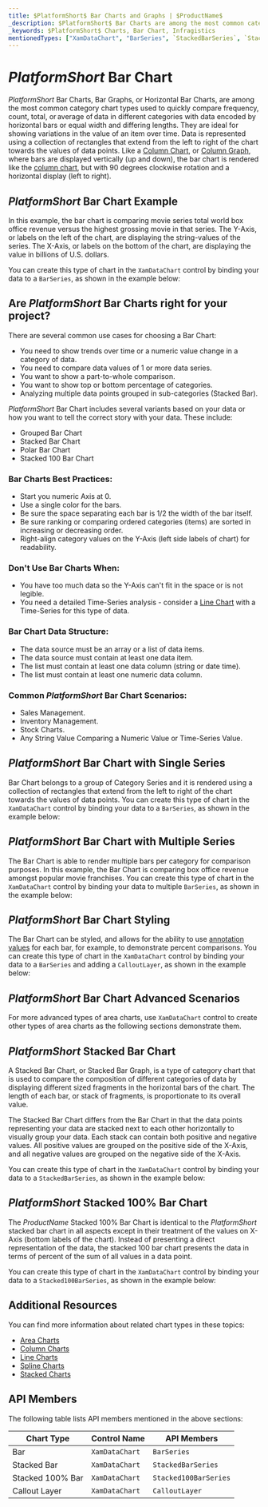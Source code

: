 ```yaml
---
title: $PlatformShort$ Bar Charts and Graphs | $ProductName$
_description: $PlatformShort$ Bar Charts are among the most common category chart types used to quickly compare frequency, count, total, or average of data in different categories. Try for FREE.
_keywords: $PlatformShort$ Charts, Bar Chart, Infragistics
mentionedTypes: ["XamDataChart", "BarSeries", `StackedBarSeries`, `Stacked100BarSeries`]
---
```

# $PlatformShort$ Bar Chart

$PlatformShort$ Bar Charts, Bar Graphs, or Horizontal Bar Charts, are among the most common category chart types used to quickly compare frequency, count, total, or average of data in different categories with data encoded by horizontal bars or equal width and differing lengths. They are ideal for showing variations in the value of an item over time. Data is represented using a collection of rectangles that extend from the left to right of the chart towards the values of data points. Like a [Column Chart](column-chart.md), or [Column Graph](column-chart.md), where bars are displayed vertically (up and down), the bar chart is rendered like the [column chart](column-chart.md), but with 90 degrees clockwise rotation and a horizontal display (left to right).

## $PlatformShort$ Bar Chart Example

In this example, the bar chart is comparing movie series total world box office revenue versus the highest grossing movie in that series. The Y-Axis, or labels on the left of the chart, are displaying the string-values of the series. The X-Axis, or labels on the bottom of the chart, are displaying the value in billions of U.S. dollars.

You can create this type of chart in the `XamDataChart` control by binding your data to a `BarSeries`, as shown in the example below:

<code-view style="height: 600px"
           data-demos-base-url="{environment:dvDemosBaseUrl}"
           iframe-src="{environment:dvDemosBaseUrl}/charts/data-chart-bar-chart-with-legend"
           alt="$PlatformShort$ Bar Chart with Legend" >
</code-view>

<div class="divider--half"></div>

## Are $PlatformShort$ Bar Charts right for your project?

There are several common use cases for choosing a Bar Chart:

- You need to show trends over time or a numeric value change in a category of data.
- You need to compare data values of 1 or more data series.
- You want to show a part-to-whole comparison.
- You want to show top or bottom percentage of categories.
- Analyzing multiple data points grouped in sub-categories (Stacked Bar).

$PlatformShort$ Bar Chart includes several variants based on your data or how you want to tell the correct story with your data. These include:

- Grouped Bar Chart
- Stacked Bar Chart
- Polar Bar Chart
- Stacked 100 Bar Chart

### Bar Charts Best Practices:

- Start you numeric Axis at 0.
- Use a single color for the bars.
- Be sure the space separating each bar is 1/2 the width of the bar itself.
- Be sure ranking or comparing ordered categories (items) are sorted in increasing or decreasing order.
- Right-align category values on the Y-Axis (left side labels of chart) for readability.

### Don't Use Bar Charts When:

- You have too much data so the Y-Axis can't fit in the space or is not legible.
- You need a detailed Time-Series analysis  - consider a [Line Chart](line-chart.md) with a Time-Series for this type of data.

### Bar Chart Data Structure:

- The data source must be an array or a list of data items.
- The data source must contain at least one data item.
- The list must contain at least one data column (string or date time).
- The list must contain at least one numeric data column.

### Common $PlatformShort$ Bar Chart Scenarios:

- Sales Management.
- Inventory Management.
- Stock Charts.
- Any String Value Comparing a Numeric Value or Time-Series Value.

<div class="divider--half"></div>

## $PlatformShort$ Bar Chart with Single Series

Bar Chart belongs to a group of Category Series and it is rendered using a collection of rectangles that extend from the left to right of the chart towards the values of data points. You can create this type of chart in the `XamDataChart` control by binding your data to a `BarSeries`, as shown in the example below:

<code-view style="height: 600px"
           data-demos-base-url="{environment:dvDemosBaseUrl}"
           iframe-src="{environment:dvDemosBaseUrl}/charts/data-chart-bar-chart-single-source"
           alt="$PlatformShort$ Bar Chart with Single Source" >
</code-view>

<div class="divider--half"></div>

## $PlatformShort$ Bar Chart with Multiple Series

The Bar Chart is able to render multiple bars per category for comparison purposes. In this example, the Bar Chart is comparing box office revenue amongst popular movie franchises. You can create this type of chart in the `XamDataChart` control by binding your data to multiple `BarSeries`, as shown in the example below:

<code-view style="height: 600px"
           data-demos-base-url="{environment:dvDemosBaseUrl}"
           iframe-src="{environment:dvDemosBaseUrl}/charts/data-chart-bar-chart-multiple-sources"
           alt="$PlatformShort$ Bar Chart with Multiple Sources" >
</code-view>

<div class="divider--half"></div>

## $PlatformShort$ Bar Chart Styling

The Bar Chart can be styled, and allows for the ability to use [annotation values](../features/chart-annotations.md) for each bar, for example, to demonstrate percent comparisons. You can create this type of chart in the `XamDataChart` control by binding your data to a `BarSeries` and adding a `CalloutLayer`, as shown in the example below:

<code-view style="height: 600px"
           data-demos-base-url="{environment:dvDemosBaseUrl}"
           iframe-src="{environment:dvDemosBaseUrl}/charts/data-chart-bar-chart-styling"
           alt="$PlatformShort$ Bar Chart Styling" >
</code-view>

<div class="divider--half"></div>

## $PlatformShort$ Bar Chart Advanced Scenarios

For more advanced types of area charts, use `XamDataChart` control to create other types of area charts as the following sections demonstrate them.

## $PlatformShort$ Stacked Bar Chart

A Stacked Bar Chart, or Stacked Bar Graph, is a type of category chart that is used to compare the composition of different categories of data by displaying different sized fragments in the horizontal bars of the chart. The length of each bar, or stack of fragments, is proportionate to its overall value.

The Stacked Bar Chart differs from the Bar Chart in that the data points representing your data are stacked next to each other horizontally to visually group your data. Each stack can contain both positive and negative values. All positive values are grouped on the positive side of the X-Axis, and all negative values are grouped on the negative side of the X-Axis.

You can create this type of chart in the `XamDataChart` control by binding your data to a `StackedBarSeries`, as shown in the example below:

<code-view style="height: 600px"
           data-demos-base-url="{environment:dvDemosBaseUrl}"
           iframe-src="{environment:dvDemosBaseUrl}/charts/data-chart-stacked-bar-chart"
           alt="$PlatformShort$ Stacked Bar Chart" >
</code-view>

<div class="divider--half"></div>

## $PlatformShort$ Stacked 100% Bar Chart

The $ProductName$ Stacked 100% Bar Chart is identical to the $PlatformShort$ stacked bar chart in all aspects except in their treatment of the values on X-Axis (bottom labels of the chart). Instead of presenting a direct representation of the data, the stacked 100 bar chart presents the data in terms of percent of the sum of all values in a data point.

You can create this type of chart in the `XamDataChart` control by binding your data to a `Stacked100BarSeries`, as shown in the example below:

<code-view style="height: 600px"
           data-demos-base-url="{environment:dvDemosBaseUrl}"
           iframe-src="{environment:dvDemosBaseUrl}/charts/data-chart-stacked-100-bar-chart"
           alt="$PlatformShort$ Stacked 100 Bar Chart" >
</code-view>

<div class="divider--half"></div>

## Additional Resources

You can find more information about related chart types in these topics:

- [Area Charts](area-chart.md)
- [Column Charts](column-chart.md)
- [Line Charts](line-chart.md)
- [Spline Charts](spline-chart.md)
- [Stacked Charts](stacked-chart.md)

## API Members

The following table lists API members mentioned in the above sections:

Chart Type       | Control Name   | API Members
-----------------|----------------|------------
Bar              | `XamDataChart` | `BarSeries`
Stacked Bar      | `XamDataChart` | `StackedBarSeries`
Stacked 100% Bar | `XamDataChart` | `Stacked100BarSeries`
Callout Layer    | `XamDataChart` | `CalloutLayer`

